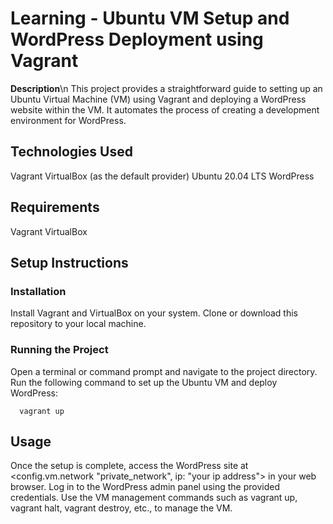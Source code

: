 # Learning - Ubuntu VM Setup and WordPress Deployment using Vagrant

**Description**\n
  This project provides a straightforward guide to setting up an Ubuntu Virtual Machine (VM) using Vagrant and deploying a WordPress website within the VM. It automates the process of creating a development environment for WordPress.

## Technologies Used
Vagrant
VirtualBox (as the default provider)
Ubuntu 20.04 LTS
WordPress

## Requirements
  Vagrant
  VirtualBox

## Setup Instructions
### Installation
  Install Vagrant and VirtualBox on your system.
  Clone or download this repository to your local machine.
### Running the Project
  Open a terminal or command prompt and navigate to the project directory.
  Run the following command to set up the Ubuntu VM and deploy WordPress:

```
  vagrant up
```

## **Usage**
  Once the setup is complete, access the WordPress site at <config.vm.network "private_network", ip: "your ip address"> in your web browser.
  Log in to the WordPress admin panel using the provided credentials.
  Use the VM management commands such as vagrant up, vagrant halt, vagrant destroy, etc., to manage the VM.
